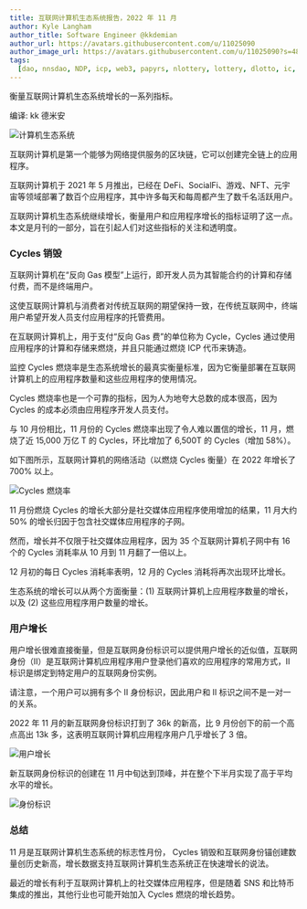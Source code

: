 ```yaml
---
title: 互联网计算机生态系统报告，2022 年 11 月
author: Kyle Langham
author_title: Software Engineer @kkdemian
author_url: https://avatars.githubusercontent.com/u/11025090
author_image_url: https://avatars.githubusercontent.com/u/11025090?s=48&v=4
tags:
  [dao, nnsdao, NDP, icp, web3, papyrs, nlottery, lottery, dlotto, ic, dfinity]
---
```


衡量互联网计算机生态系统增长的一系列指标。

编译: kk 德米安

![计算机生态系统](https://miro.medium.com/max/1400/1*hEzcp9FFjmT-3VlU3rOeNA.webp)

互联网计算机是第一个能够为网络提供服务的区块链，它可以创建完全链上的应用程序。

互联网计算机于 2021 年 5 月推出，已经在 DeFi、SocialFi、游戏、NFT、元宇宙等领域部署了数百个应用程序，其中许多每天和每周都产生了数千名活跃用户。

互联网计算机生态系统继续增长，衡量用户和应用程序增长的指标证明了这一点。本文是月刊的一部分，旨在引起人们对这些指标的关注和透明度。

### Cycles 销毁

互联网计算机在“反向 Gas 模型”上运行，即开发人员为其智能合约的计算和存储付费，而不是终端用户。

这使互联网计算机与消费者对传统互联网的期望保持一致，在传统互联网中，终端用户希望开发人员支付应用程序的托管费用。

在互联网计算机上，用于支付“反向 Gas 费”的单位称为 Cycle，Cycles 通过使用应用程序的计算和存储来燃烧，并且只能通过燃烧 ICP 代币来铸造。

监控 Cycles 燃烧率是生态系统增长的最真实衡量标准，因为它衡量部署在互联网计算机上的应用程序数量和这些应用程序的使用情况。

Cycles 燃烧率也是一个可靠的指标，因为人为地夸大总数的成本很高，因为 Cycles 的成本必须由应用程序开发人员支付。

与 10 月份相比，11 月份的 Cycles 燃烧率出现了令人难以置信的增长，11 月，燃烧了近 15,000 万亿 T 的 Cycles，环比增加了 6,500T 的 Cycles（增加 58%）。

如下图所示，互联网计算机的网络活动（以燃烧 Cycles 衡量）在 2022 年增长了 700% 以上。

![Cycles 燃烧率](https://miro.medium.com/max/1400/0*pPZPrZbnAA4XFidy)

11 月份燃烧 Cycles 的增长大部分是社交媒体应用程序使用增加的结果，11 月大约 50% 的增长归因于包含社交媒体应用程序的子网。

然而，增长并不仅限于社交媒体应用程序，因为 35 个互联网计算机子网中有 16 个的 Cycles 消耗率从 10 月到 11 月翻了一倍以上。

12 月初的每日 Cycles 消耗率表明，12 月的 Cycles 消耗将再次出现环比增长。

生态系统的增长可以从两个方面衡量：(1) 互联网计算机上应用程序数量的增长，以及 (2) 这些应用程序用户数量的增长。

### 用户增长

用户增长很难直接衡量，但是互联网身份标识可以提供用户增长的近似值，互联网身份（II）是互联网计算机应用程序用户登录他们喜欢的应用程序的常用方式，II 标识是绑定到特定用户的互联网身份实例。

请注意，一个用户可以拥有多个 II 身份标识，因此用户和 II 标识之间不是一对一的关系。

2022 年 11 月的新互联网身份标识打到了 36k 的新高，比 9 月份创下的前一个高点高出 13k 多，这表明互联网计算机应用程序用户几乎增长了 3 倍。

![用户增长](https://miro.medium.com/max/1400/0*vD9uen8t0Qrhxw7j)

新互联网身份标识的创建在 11 月中旬达到顶峰，并在整个下半月实现了高于平均水平的增长。

![身份标识](https://miro.medium.com/max/1400/0*GIwtSlkJuqOYbsu3)

### 总结

11 月是互联网计算机生态系统的标志性月份， Cycles 销毁和互联网身份锚创建数量创历史新高，增长数据支持互联网计算机生态系统正在快速增长的说法。

最近的增长有利于互联网计算机上的社交媒体应用程序，但是随着 SNS 和比特币集成的推出，其他行业也可能开始加入 Cycles 燃烧的增长趋势。
